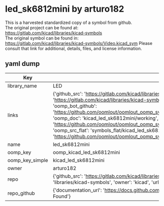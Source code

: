 # led_sk6812mini by arturo182  
This is a harvested standardized copy of a symbol from github.  
The original project can be found at:  
https://gitlab.com/kicad/libraries/kicad-symbols  
The original symbol can be found in:
https://gitlab.com/kicad/libraries/kicad-symbols/Video.kicad_sym
Please consult that link for additional, details, files, and license information.  
## yaml dump  
| Key | Value |  
| --- | --- |  
| library_name | LED |  
| links | {'github_src': 'https://gitlab.com/kicad/libraries/kicad-symbols/Video.kicad_sym', 'github_src_repo': 'https://gitlab.com/kicad/libraries/kicad-symbols', 'oomp_bot': 'kicad_led_sk6812mini/working', 'oomp_bot_github': 'https://github.com/oomlout/oomlout_oomp_symbol_bot/tree/main/kicad_led_sk6812mini/working', 'oomp_doc': 'kicad_led_sk6812mini/working', 'oomp_doc_github': 'https://github.com/oomlout/oomlout_oomp_symbol_doc/tree/main/kicad_led_sk6812mini/working', 'oomp_src_flat': 'symbols_flat/kicad_led_sk6812mini/working', 'oomp_src_flat_github': 'https://github.com/oomlout/oomlout_oomp_symbol_src/tree/main/kicad_led_sk6812mini/working'} |  
| name | led_sk6812mini |  
| oomp_key | oomp_kicad_led_sk6812mini |  
| oomp_key_simple | kicad_led_sk6812mini |  
| owner | arturo182 |  
| repo | {'github_src': 'https://gitlab.com/kicad/libraries/kicad-symbols/Video.kicad_sym', 'name': 'libraries/kicad-symbols', 'owner': 'kicad', 'url': 'https://gitlab.com/kicad/libraries/kicad-symbols'} |  
| repo_github | {'documentation_url': 'https://docs.github.com/rest/repos/repos#get-a-repository', 'message': 'Not Found'} |  

